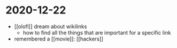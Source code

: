 # 2020-12-22

- [[olofl]] dream about wikilinks
  - how to find all the things that are important for a specific link
- remembered a [[movie]]: [[hackers]]